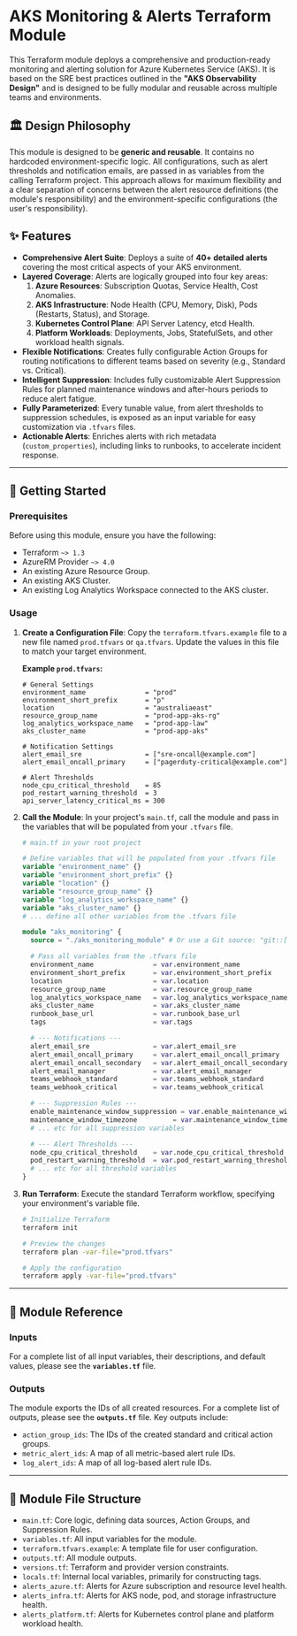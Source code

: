 # AKS Monitoring & Alerts Terraform Module

This Terraform module deploys a comprehensive and production-ready monitoring and alerting solution for Azure Kubernetes Service (AKS). It is based on the SRE best practices outlined in the **"AKS Observability Design"** and is designed to be fully modular and reusable across multiple teams and environments.

## 🏛️ Design Philosophy

This module is designed to be **generic and reusable**. It contains no hardcoded environment-specific logic. All configurations, such as alert thresholds and notification emails, are passed in as variables from the calling Terraform project. This approach allows for maximum flexibility and a clear separation of concerns between the alert resource definitions (the module's responsibility) and the environment-specific configurations (the user's responsibility).

## ✨ Features

-   **Comprehensive Alert Suite**: Deploys a suite of **40+ detailed alerts** covering the most critical aspects of your AKS environment.
-   **Layered Coverage**: Alerts are logically grouped into four key areas:
    1.  **Azure Resources**: Subscription Quotas, Service Health, Cost Anomalies.
    2.  **AKS Infrastructure**: Node Health (CPU, Memory, Disk), Pods (Restarts, Status), and Storage.
    3.  **Kubernetes Control Plane**: API Server Latency, etcd Health.
    4.  **Platform Workloads**: Deployments, Jobs, StatefulSets, and other workload health signals.
-   **Flexible Notifications**: Creates fully configurable Action Groups for routing notifications to different teams based on severity (e.g., Standard vs. Critical).
-   **Intelligent Suppression**: Includes fully customizable Alert Suppression Rules for planned maintenance windows and after-hours periods to reduce alert fatigue.
-   **Fully Parameterized**: Every tunable value, from alert thresholds to suppression schedules, is exposed as an input variable for easy customization via `.tfvars` files.
-   **Actionable Alerts**: Enriches alerts with rich metadata (`custom_properties`), including links to runbooks, to accelerate incident response.

***

## 🚀 Getting Started

### Prerequisites

Before using this module, ensure you have the following:
* Terraform `~> 1.3`
* AzureRM Provider `~> 4.0`
* An existing Azure Resource Group.
* An existing AKS Cluster.
* An existing Log Analytics Workspace connected to the AKS cluster.

### Usage

1.  **Create a Configuration File**: Copy the `terraform.tfvars.example` file to a new file named `prod.tfvars` or `qa.tfvars`. Update the values in this file to match your target environment.

    **Example `prod.tfvars`:**
    ```hcl
    # General Settings
    environment_name               = "prod"
    environment_short_prefix       = "p"
    location                       = "australiaeast"
    resource_group_name            = "prod-app-aks-rg"
    log_analytics_workspace_name   = "prod-app-law"
    aks_cluster_name               = "prod-app-aks"

    # Notification Settings
    alert_email_sre                = ["sre-oncall@example.com"]
    alert_email_oncall_primary     = ["pagerduty-critical@example.com"]
    
    # Alert Thresholds
    node_cpu_critical_threshold    = 85
    pod_restart_warning_threshold  = 3
    api_server_latency_critical_ms = 300
    ```

2.  **Call the Module**: In your project's `main.tf`, call the module and pass in the variables that will be populated from your `.tfvars` file.

    ```terraform
    # main.tf in your root project
    
    # Define variables that will be populated from your .tfvars file
    variable "environment_name" {}
    variable "environment_short_prefix" {}
    variable "location" {}
    variable "resource_group_name" {}
    variable "log_analytics_workspace_name" {}
    variable "aks_cluster_name" {}
    # ... define all other variables from the .tfvars file
    
    module "aks_monitoring" {
      source = "./aks_monitoring_module" # Or use a Git source: "git::[https://github.com/your-org/terraform-aks-monitoring.git?ref=v1.0.0](https://github.com/your-org/terraform-aks-monitoring.git?ref=v1.0.0)"
    
      # Pass all variables from the .tfvars file
      environment_name               = var.environment_name
      environment_short_prefix       = var.environment_short_prefix
      location                       = var.location
      resource_group_name            = var.resource_group_name
      log_analytics_workspace_name   = var.log_analytics_workspace_name
      aks_cluster_name               = var.aks_cluster_name
      runbook_base_url               = var.runbook_base_url
      tags                           = var.tags
    
      # --- Notifications ---
      alert_email_sre                = var.alert_email_sre
      alert_email_oncall_primary     = var.alert_email_oncall_primary
      alert_email_oncall_secondary   = var.alert_email_oncall_secondary
      alert_email_manager            = var.alert_email_manager
      teams_webhook_standard         = var.teams_webhook_standard
      teams_webhook_critical         = var.teams_webhook_critical
    
      # --- Suppression Rules ---
      enable_maintenance_window_suppression = var.enable_maintenance_window_suppression
      maintenance_window_timezone         = var.maintenance_window_timezone
      # ... etc for all suppression variables
    
      # --- Alert Thresholds ---
      node_cpu_critical_threshold    = var.node_cpu_critical_threshold
      pod_restart_warning_threshold  = var.pod_restart_warning_threshold
      # ... etc for all threshold variables
    }
    ```

3.  **Run Terraform**: Execute the standard Terraform workflow, specifying your environment's variable file.

    ```bash
    # Initialize Terraform
    terraform init
    
    # Preview the changes
    terraform plan -var-file="prod.tfvars"
    
    # Apply the configuration
    terraform apply -var-file="prod.tfvars"
    ```

***

## 📝 Module Reference

### Inputs

For a complete list of all input variables, their descriptions, and default values, please see the **`variables.tf`** file.

### Outputs

The module exports the IDs of all created resources. For a complete list of outputs, please see the **`outputs.tf`** file. Key outputs include:
* `action_group_ids`: The IDs of the created standard and critical action groups.
* `metric_alert_ids`: A map of all metric-based alert rule IDs.
* `log_alert_ids`: A map of all log-based alert rule IDs.

***

## 📁 Module File Structure

-   `main.tf`: Core logic, defining data sources, Action Groups, and Suppression Rules.
-   `variables.tf`: All input variables for the module.
-   `terraform.tfvars.example`: A template file for user configuration.
-   `outputs.tf`: All module outputs.
-   `versions.tf`: Terraform and provider version constraints.
-   `locals.tf`: Internal local variables, primarily for constructing tags.
-   `alerts_azure.tf`: Alerts for Azure subscription and resource level health.
-   `alerts_infra.tf`: Alerts for AKS node, pod, and storage infrastructure health.
-   `alerts_platform.tf`: Alerts for Kubernetes control plane and platform workload health.